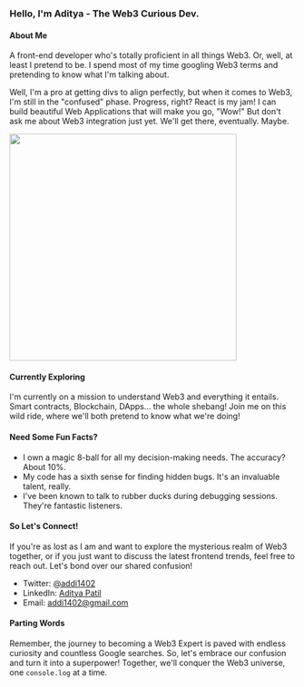 ### Hello, I'm Aditya - The Web3 Curious Dev.

#### About Me

A front-end developer who's totally proficient in all things Web3. Or, well, at least I pretend to be. I spend most of my time googling Web3 terms and pretending to know what I'm talking about.

Well, I'm a pro at getting divs to align perfectly, but when it comes to Web3, I'm still in the "confused" phase. Progress, right? React is my jam! I can build beautiful Web Applications that will make you go, "Wow!" But don't ask me about Web3 integration just yet. We'll get there, eventually. Maybe.

<img src = "https://github-readme-stats.vercel.app/api?username=addi1402&theme=vue&show_icons=true&size=100" width = 400>

#### Currently Exploring

I'm currently on a mission to understand Web3 and everything it entails. Smart contracts, Blockchain, DApps... the whole shebang! Join me on this wild ride, where we'll both pretend to know what we're doing!

#### Need Some Fun Facts?

- I own a magic 8-ball for all my decision-making needs. The accuracy? About 10%.
- My code has a sixth sense for finding hidden bugs. It's an invaluable talent, really.
- I've been known to talk to rubber ducks during debugging sessions. They're fantastic listeners.

#### So Let's Connect!

If you're as lost as I am and want to explore the mysterious realm of Web3 together, or if you just want to discuss the latest frontend trends, feel free to reach out. Let's bond over our shared confusion!

- Twitter: [@addi1402](https://twitter.com/addi1402)
- LinkedIn: [Aditya Patil](https://www.linkedin.com/in/addi1402)
- Email: addi1402@gmail.com

#### Parting Words

Remember, the journey to becoming a Web3 Expert is paved with endless curiosity and countless Google searches. So, let's embrace our confusion and turn it into a superpower! Together, we'll conquer the Web3 universe, one `console.log` at a time.
